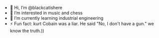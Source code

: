 - 👋 Hi, I’m @blackcatishere
- 👀 I’m interested in music and chess
- 🌱 I’m currently learning industrial engineering
- ⚡ Fun fact: kurt Cobain was a liar. He said "No, I don't have a gun." we know the truth.))

<!---
blackcatishere/blackcatishere is a ✨ special ✨ repository because its `README.md` (this file) appears on your GitHub profile.
You can click the Preview link to take a look at your changes.
--->
